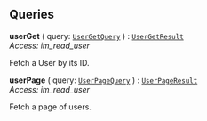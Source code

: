 

## Queries





  
<article>

**userGet** ( query: [`UserGetQuery`](#query) ) : [`UserGetResult`](#event) <br/> *Access: im_read_user* 

Fetch a User by its ID.

</article>
<article>

**userPage** ( query: [`UserPageQuery`](#query) ) : [`UserPageResult`](#event) <br/> *Access: im_read_user* 

Fetch a page of users.

</article>

